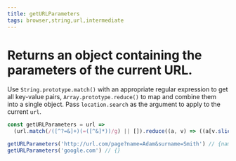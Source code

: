 ```yaml
---
title: getURLParameters
tags: browser,string,url,intermediate
---
```


# Returns an object containing the parameters of the current URL.

Use `String.prototype.match()` with an appropriate regular expression to get all key-value pairs, `Array.prototype.reduce()` to map and combine them into a single object.
Pass `location.search` as the argument to apply to the current `url`.

```js
const getURLParameters = url =>
  (url.match(/([^?=&]+)(=([^&]*))/g) || []).reduce((a, v) => ((a[v.slice(0, v.indexOf('='))] = v.slice(v.indexOf('=') + 1)), a), {})
```

```js
getURLParameters('http://url.com/page?name=Adam&surname=Smith') // {name: 'Adam', surname: 'Smith'}
getURLParameters('google.com') // {}
```
